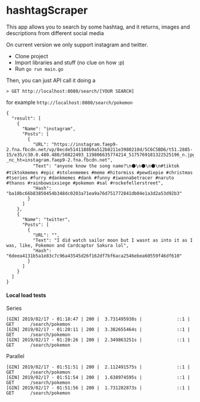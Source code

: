 

# hashtagScraper 


This app allows you to search by some hashtag, and it returns, images and descriptions from different social media

On current version we only support instagram and twitter.

 - Clone project 
 - Import libraries and stuff (no clue on how
   :p) 
 - Run `go run main.go`

Then, you can just API call it doing a

    > GET http://localhost:8080/search/[YOUR SEARCH]

for example `http://localhost:8080/search/pokemon`

    {
      "result": [
        {
          "Name": "instagram",
          "Posts": [
            {
              "URL": "https://instagram.faep9-2.fna.fbcdn.net/vp/8ecde5141188b9a512b8211e3980218d/5C6C5BD6/t51.2885-15/e35/c30.0.480.480/50822493_119806635774214_5175769181322525196_n.jpg?_nc_ht=instagram.faep9-2.fna.fbcdn.net",
              "Text": "anyone know the song name?\n⚫\n⚫\n⚫\n#tiktok #tiktokmemes #epic #stolenmemes #meme #hitormiss #pewdiepie #christmas #tseries #furry #dankmemes #dank #funny #iwannabetracer #naruto #thanos #rainbowsixsiege #pokemon #sal #rockefellerstreet",
              "Hash": "ba10bc66b83850454b348dc0203a71ea9a76d751772841db04e1a3d2a53d92b3"
            }
          ]
        },
        {
          "Name": "twitter",
          "Posts": [
            {
              "URL": "",
              "Text": "I did watch sailor moon but I wasnt as into it as I was, like, Pokemon and Cardcaptor Sakura lol",
              "Hash": "6deea4131b5a1e83c7c96a43545d26f162df7bf6aca2546ebea60559f46df610"
            }
          ]
        }
      ]
    }
    



#### Local load tests

Series

	[GIN] 2019/02/17 - 01:18:47 | 200 |  3.731495938s |             ::1 | GET      /search/pokemon
	[GIN] 2019/02/17 - 01:20:11 | 200 |  3.382655464s |             ::1 | GET      /search/pokemon
	[GIN] 2019/02/17 - 01:20:26 | 200 |  2.349863251s |             ::1 | GET      /search/pokemon

Parallel

	[GIN] 2019/02/17 - 01:51:51 | 200 |  2.112491575s |             ::1 | GET      /search/pokemon
	[GIN] 2019/02/17 - 01:51:54 | 200 |  1.638974595s |             ::1 | GET      /search/pokemon
	[GIN] 2019/02/17 - 01:51:56 | 200 |  1.731282873s |             ::1 | GET      /search/pokemon
